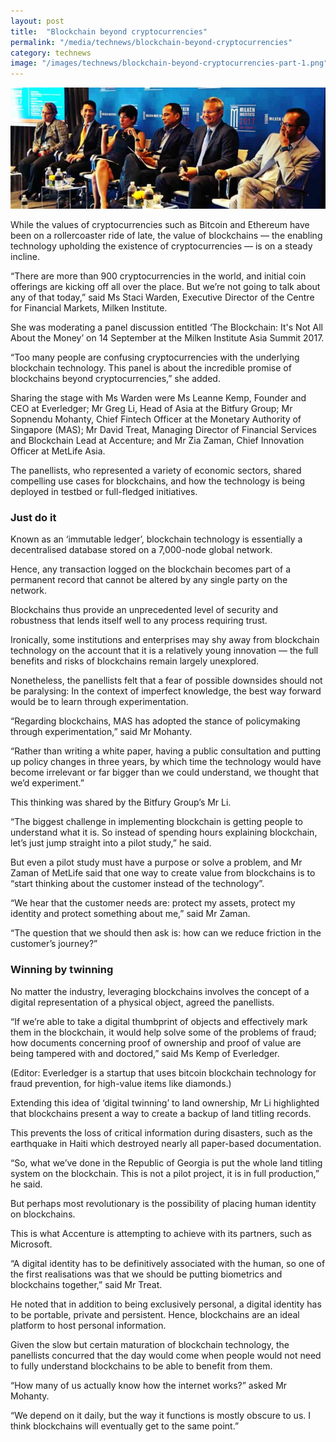```yaml
---
layout: post
title:  "Blockchain beyond cryptocurrencies"
permalink: "/media/technews/blockchain-beyond-cryptocurrencies"
category: technews
image: "/images/technews/blockchain-beyond-cryptocurrencies-part-1.png"
---
```


![blockchain beyond cryptocurrencies](/images/technews/blockchain-beyond-cryptocurrencies-part-1.png)

While the values of cryptocurrencies such as Bitcoin and Ethereum have been on a rollercoaster ride of late, the value of blockchains — the enabling technology upholding the existence of cryptocurrencies — is on a steady incline.

“There are more than 900 cryptocurrencies in the world, and initial coin offerings are kicking off all over the place. But we’re not going to talk about any of that today,” said Ms Staci Warden, Executive Director of the Centre for Financial Markets, Milken Institute.

She was moderating a panel discussion entitled ‘The Blockchain: It's Not All About the Money’ on 14 September at the Milken Institute Asia Summit 2017.

“Too many people are confusing cryptocurrencies with the underlying blockchain technology. This panel is about the incredible promise of blockchains beyond cryptocurrencies,” she added.

Sharing the stage with Ms Warden were Ms Leanne Kemp, Founder and CEO at Everledger; Mr Greg Li, Head of Asia at the Bitfury Group; Mr Sopnendu Mohanty, Chief Fintech Officer at the Monetary Authority of Singapore (MAS); Mr David Treat, Managing Director of Financial Services and Blockchain Lead at Accenture; and Mr Zia Zaman, Chief Innovation Officer at MetLife Asia.

The panellists, who represented a variety of economic sectors, shared compelling use cases for blockchains, and how the technology is being deployed in testbed or full-fledged initiatives.

### **Just do it**
Known as an ‘immutable ledger’, blockchain technology is essentially a decentralised database stored on a 7,000-node global network.

Hence, any transaction logged on the blockchain becomes part of a permanent record that cannot be altered by any single party on the network.

Blockchains thus provide an unprecedented level of security and robustness that lends itself well to any process requiring trust. 

Ironically, some institutions and enterprises may shy away from blockchain technology on the account that it is a relatively young innovation — the full benefits and risks of blockchains remain largely unexplored.

Nonetheless, the panellists felt that a fear of possible downsides should not be paralysing: In the context of imperfect knowledge, the best way forward would be to learn through experimentation.

“Regarding blockchains, MAS has adopted the stance of policymaking through experimentation,” said Mr Mohanty.  

“Rather than writing a white paper, having a public consultation and putting up policy changes in three years, by which time the technology would have become irrelevant or far bigger than we could understand, we thought that we’d experiment.”

This thinking was shared by the Bitfury Group’s Mr Li.

“The biggest challenge in implementing blockchain is getting people to understand what it is. So instead of spending hours explaining blockchain, let’s just jump straight into a pilot study,” he said.

But even a pilot study must have a purpose or solve a problem, and Mr Zaman of MetLife said that one way to create value from blockchains is to “start thinking about the customer instead of the technology”.

“We hear that the customer needs are: protect my assets, protect my identity and protect something about me,” said Mr Zaman.

“The question that we should then ask is: how can we reduce friction in the customer’s journey?”

### **Winning by twinning**

No matter the industry, leveraging blockchains involves the concept of a digital representation of a physical object, agreed the panellists.

“If we’re able to take a digital thumbprint of objects and effectively mark them in the blockchain, it would help solve some of the problems of fraud; how documents concerning proof of ownership and proof of value are being tampered with and doctored,” said Ms Kemp of Everledger.

(Editor: Everledger is a startup that uses bitcoin blockchain technology for fraud prevention, for high-value items like diamonds.)

Extending this idea of ‘digital twinning’ to land ownership, Mr Li highlighted that blockchains present a way to create a backup of land titling records.

This prevents the loss of critical information during disasters, such as the earthquake in Haiti which destroyed nearly all paper-based documentation.

“So, what we’ve done in the Republic of Georgia is put the whole land titling system on the blockchain. This is not a pilot project, it is in full production,” he said.

But perhaps most revolutionary is the possibility of placing human identity on blockchains.

This is what Accenture is attempting to achieve with its partners, such as Microsoft.

“A digital identity has to be definitively associated with the human, so one of the first realisations was that we should be putting biometrics and blockchains together,” said Mr Treat.

He noted that in addition to being exclusively personal, a digital identity has to be portable, private and persistent. Hence, blockchains are an ideal platform to host personal information.

Given the slow but certain maturation of blockchain technology, the panellists concurred that the day would come when people would not need to fully understand blockchains to be able to benefit from them.

“How many of us actually know how the internet works?” asked Mr Mohanty.

“We depend on it daily, but the way it functions is mostly obscure to us. I think blockchains will eventually get to the same point.”
